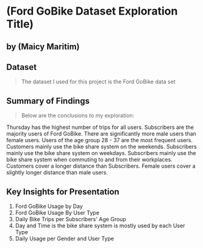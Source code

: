 # (Ford GoBike Dataset Exploration Title)
## by (Maicy Maritim)


## Dataset

> The dataset I used for this project is the Ford GoBike data set

## Summary of Findings

> Below are the conclusions to my exploration:

Thursday has the highest number of trips for all users.
Subscribers are the majority users of Ford GoBike.
There are significantly more male users than female users.
Users of the age group 28 - 37 are the most frequent users.
Customers mainly use the bike share system on the weekends.
Subscribers mainly use the bike share system on weekdays.
Subscribers mainly use the bike share system when commuting to and from their workplaces.
Customers cover a longer distance than Subscribers.
Female users cover a slightly longer distance than male users.

## Key Insights for Presentation


1. Ford GoBike Usage by Day
2. Ford GoBike Usage By User Type
3. Daily Bike Trips per Subscribers' Age Group
4. Day and Time is the bike share system is mostly used by each User Type
5. Daily Usage per Gender and User Type
